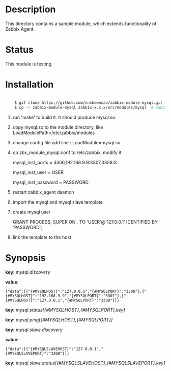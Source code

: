Description
===========

This directory contains a sample module, which extends functionality of Zabbix Agent. 

Status
======

This module is testing.

Installation
============

```bash

	$ git clone https://github.com/cnshawncao/zabbix-module-mysql.git
	$ cp -r zabbix-module-mysql zabbix-x.x.x/src/modules/mysql	# zabbix-x.x.x is zabbix version
```

1. run 'make' to build it. It should produce mysql.so.

1. copy mysql.so to the module directory, like LoadModulePath=/etc/zabbix/modules

1. change config file add line : LoadModule=mysql.so

1. cp zbx_module_mysql.conf to /etc/zabbix, modify it

	mysql_inst_ports = 3306,192.168.9.9:3307,3308:S

	mysql_inst_user = USER
	
	mysql_inst_password = PASSWORD

1. restart zabbix_agent daemon

1. import the mysql and mysql slave template

1. create mysql user

	GRANT PROCESS, SUPER ON *.* TO 'USER'@'127.0.0.1' IDENTIFIED BY 'PASSWORD';

1. link the template to the host

Synopsis
========

**key:** *mysql.discovery*

**value:**

	{"data":[{"{#MYSQLHOST}":"127.0.0.1","{#MYSQLPORT}":"3306"},{"{#MYSQLHOST}":"192.168.9.9","{#MYSQLPORT}":"3307"},{"{#MYSQLHOST}":"127.0.0.1","{#MYSQLPORT}":"3308"}]}
    
**key:** *mysql.status[{#MYSQLHOST},{#MYSQLPORT},key]*

**key:** *mysql.ping[{#MYSQLHOST},{#MYSQLPORT}]*

**key:** *mysql.slave.discovery*

**value:**

	{"data":[{"{#MYSQLSLAVEHOST}":"127.0.0.1","{#MYSQLSLAVEPORT}":"3308"}]}

**key:** *mysql.slave.status[{#MYSQLSLAVEHOST},{#MYSQLSLAVEPORT},key]*
